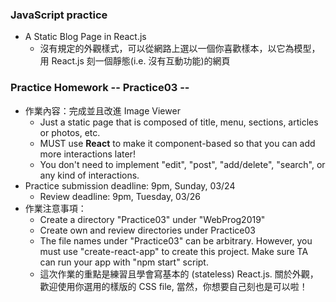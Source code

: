 ### JavaScript practice

* A Static Blog Page in React.js
    * 沒有規定的外觀樣式，可以從網路上選以一個你喜歡樣本，以它為模型，用 React.js 刻一個靜態(i.e. 沒有互動功能)的網頁

### Practice Homework -- Practice03 -- 

* 作業內容：完成並且改進 Image Viewer
    * Just a static page that is composed of title, menu, sections, articles or photos, etc.
    * MUST use **React** to make it component-based so that you can add more interactions later!
    * You don't need to implement "edit", "post", "add/delete", "search", or any kind of interactions.
* Practice submission deadline: 9pm, Sunday, 03/24
    * Review deadline: 9pm, Tuesday, 03/26
* 作業注意事項：
    * Create a directory "Practice03" under "WebProg2019"
    * Create own and review directories under Practice03
    * The file names under "Practice03" can be arbitrary. However, you must use "create-react-app" to create this project. Make sure TA can run your app with "npm start" script.
    * 這次作業的重點是練習且學會寫基本的 (stateless) React.js. 關於外觀，歡迎使用你選用的樣版的 CSS file, 當然，你想要自己刻也是可以啦！








